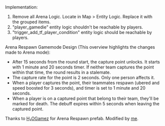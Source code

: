 Implementation:
1. Remove all Arena Logic. Locate in Map > Entity Logic. Replace it with the grouped items.
2. "player_gamedie" entity logic shouldn't be reachable by players.
3. "trigger_add_tf_player_condition" entity logic should be reachable by players.

Arena Respawn Gamemode Design (This overview highlights the changes made to Arena mode):

- After 15 seconds from the round start, the capture point unlocks. It starts with 1 minute and 20 seconds timer. If neither team captures the point within that time, the round results in a stalemate.
- The capture rate for the point is 2 seconds. Only one person affects it.
- When a player captures the point, their teammates respawn (ubered and speed boosted for 3 seconds), and timer is set to 1 minute and 20 seconds.
- When a player is on a captured point that belong to their team, they'll be marked for death. The debuff expires within 5 seconds when leaving the captured point.

Thanks to [H₂OGamez](https://steamcommunity.com/profiles/76561198250471340) for Arena Respawn prefab. Modified by [me](https://steamcommunity.com/profiles/76561198814808222/).
